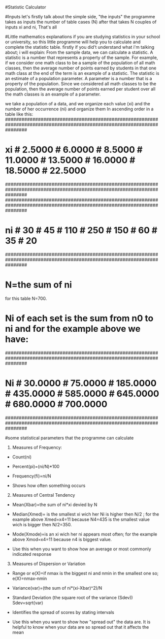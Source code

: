 #Statistic Calculator

#Inputs
let's firstly talk about the simple side, "the inputs"
the programme takes as inputs the number of table cases (N)
after that takes N couples of inputs xi and ni, That's all

#Little mathematics explanations
if you are studying statistics in your school or university, so this little programme will help you to calculate and complete the statistic table.
firstly if you did't understand what i'm talking about; i will explain:
From the sample data, we can calculate a statistic. A statistic is a number that represents a property of the sample. For example, if we consider one math class to be a sample of the population of all math classes, then the average number of points earned by students in that one math class at the end of the term is an example of a statistic. The statistic is an estimate of a population parameter. A parameter is a number that is a property of the population. Since we considered all math classes to be the population, then the average number of points earned per student over all the math classes is an example of a parameter.

we take a population of a data, and we organize each value (xi) and the number of her occurrence (ni) and organize them In ascending order in a table 
like this:
########################################################################################################################
#  xi  #     2.5000  #     6.0000  #     8.5000  #    11.0000  #    13.5000  #    16.0000  #    18.5000  #    22.5000  #
########################################################################################################################
########################################################################################################################
#  ni  #     30      #     45      #    110      #    250      #    150      #     60      #     35      #     20      #
########################################################################################################################

# N=the sum of ni
  for this table N=700. 
# Ni of each set is the sum from n0 to ni and for the example above we have:
########################################################################################################################
#   Ni  #    30.0000 #    75.0000  #   185.0000  #   435.0000  #   585.0000  #   645.0000  #   680.0000  #   700.0000  #
########################################################################################################################


#some statistical parameters that the programme can calculate

1. Measures of Frequency:
* Count(ni)

* Percent(pi)=(ni/N)*100

* Frequency(fi)=ni/N

* Shows how often something occurs

2. Measures of Central Tendency
* Mean(Xbar)=the sum of ni*xi devied by N

* Median(Xmed)= is the smallest xi wich her Ni is higher then N/2 ; for the example above Xmed=x4=11 because N4=435 is the
  smallest value wich is bigger then N/2=350.

* Mode(Xmode)=is an xi wich her ni appears most often; for the example above Xmod=x4=11 because n4 is biggest value.


* Use this when you want to show how an average or most commonly indicated response

3. Measures of Dispersion or Variation

* Range or e(X)=if nmax is the biggest ni and nmin in the smallest one so; e(X)=nmax-nmin

* Variance(var)=(the sum of ni*(xi-Xbar)^2)/N

* Standard Deviation (the square root of the variance (Sdev)) Sdev=sqrt(var)

* Identifies the spread of scores by stating intervals

* Use this when you want to show how "spread out" the data are. It is helpful to know when your data are so spread out that it affects the mean

